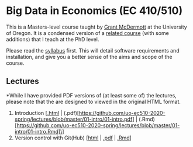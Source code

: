 # Big Data in Economics (EC 410/510)

This is a Masters-level course taught by [Grant McDermott](http://grantmcdermott.com) at the University of Oregon. It is a condensed version of a [related course](https://github.com/uo-ec607/lectures) (with some additions) that I teach at the PhD level. 

Please read the [syllabus](https://github.com/uo-ec510-2020-spring/syllabus/blob/master/syllabus.pdf) first. This will detail software requirements and installation, and give you a better sense of the aims and scope of the course.

## Lectures

*While I have provided PDF versions of (at least some of) the lectures, please note that the are designed to viewed in the original HTML format.

1. Introduction \[[.html](https://raw.githack.com/uo-ec510-2020-spring/lectures/master/01-intro/01-intro.htm) | (.pdf)[https://github.com/uo-ec510-2020-spring/lectures/blob/master/01-intro/01-intro.pdf] | (.Rmd)[https://github.com/uo-ec510-2020-spring/lectures/blob/master/01-intro/01-intro.Rmd]\]
2. Version control with Git(Hub) \[[html](https://raw.githack.com/uo-ec510-2020-spring/lectures/master/02-git/02-git.html) | [.pdf](https://github.com/uo-ec510-2020-spring/lectures/blob/master/02-git/02-git.pdf) | [.Rmd](https://github.com/uo-ec510-2020-spring/lectures/blob/master/02-git/02-git.Rmd)\]